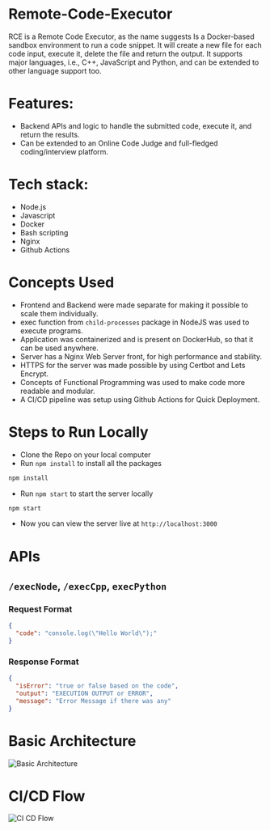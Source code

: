 # Remote-Code-Executor
RCE is a Remote Code Executor, as the name suggests Is a Docker-based sandbox environment to run a code snippet. It will create a new file for each code input, execute it, delete the file and return the output. It supports major languages, i.e., C++, JavaScript and Python, and can be extended to other language support too.

# Features:
- Backend APIs and logic to handle the submitted code, execute it, and return the results. 
- Can be extended to an Online Code Judge and full-fledged coding/interview platform.

# Tech stack: 
- Node.js
- Javascript
- Docker 
- Bash scripting
- Nginx
- Github Actions

# Concepts Used
- Frontend and Backend were made separate for making it possible to scale them individually.
- exec function from `child-processes` package in NodeJS was used to execute programs.
- Application was containerized and is present on DockerHub, so that it can be used anywhere.
- Server has a Nginx Web Server front, for high performance and stability.
- HTTPS for the server was made possible by using Certbot and Lets Encrypt.
- Concepts of Functional Programming was used to make code more readable and modular.
- A CI/CD pipeline was setup using Github Actions for Quick Deployment.

# Steps to Run Locally
- Clone the Repo on your local computer
- Run `npm install` to install all the packages
```bash
npm install
```
- Run `npm start` to start the server locally
```bash
npm start
```
- Now you can view the server live at `http://localhost:3000`

# APIs
## `/execNode`, `/execCpp`, `execPython`
### Request Format
```json
{
  "code": "console.log(\"Hello World\");"
}
```

### Response Format
```json
{
  "isError": "true or false based on the code",
  "output": "EXECUTION OUTPUT or ERROR",
  "message": "Error Message if there was any"
}
```

# Basic Architecture
<img src="https://i.ibb.co/zbBg3xQ/Basic-Arch.png" alt="Basic Architecture" >

# CI/CD Flow
<img src="https://i.ibb.co/wM8CcgM/CI-CD-Flow.png" alt="CI CD Flow">
